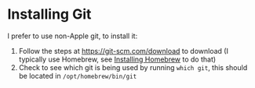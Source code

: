 # Installing Git

I prefer to use non-Apple git, to install it:

1. Follow the steps at https://git-scm.com/download to download (I typically use Homebrew, see [Installing Homebrew](../shell/INSTALL_PACKAGE_MANAGERS.md#homebrew) to do that)
2. Check to see which git is being used by running `which git`, this should be located in `/opt/homebrew/bin/git`
